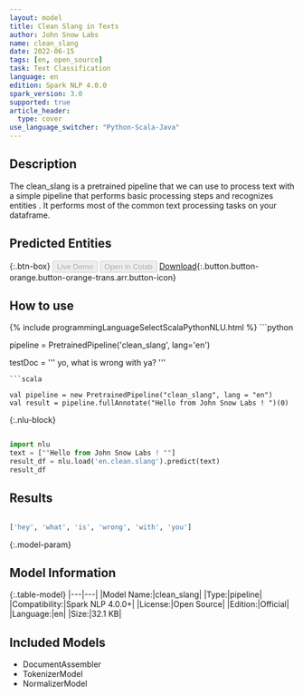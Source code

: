 ```yaml
---
layout: model
title: Clean Slang in Texts
author: John Snow Labs
name: clean_slang
date: 2022-06-15
tags: [en, open_source]
task: Text Classification
language: en
edition: Spark NLP 4.0.0
spark_version: 3.0
supported: true
article_header:
  type: cover
use_language_switcher: "Python-Scala-Java"
---
```


## Description

The clean_slang is a pretrained pipeline that we can use to process text with a simple pipeline that performs basic processing steps and recognizes entities . It performs most of the common text processing tasks on your dataframe.

## Predicted Entities



{:.btn-box}
<button class="button button-orange" disabled>Live Demo</button>
<button class="button button-orange" disabled>Open in Colab</button>
[Download](https://s3.amazonaws.com/auxdata.johnsnowlabs.com/public/models/clean_slang_en_4.0.0_3.0_1655323105958.zip){:.button.button-orange.button-orange-trans.arr.button-icon}

## How to use



<div class="tabs-box" markdown="1">
{% include programmingLanguageSelectScalaPythonNLU.html %}
```python

pipeline = PretrainedPipeline('clean_slang', lang='en')

testDoc = '''
yo, what is wrong with ya?
'''
```
```scala

val pipeline = new PretrainedPipeline("clean_slang", lang = "en")
val result = pipeline.fullAnnotate("Hello from John Snow Labs ! ")(0)
```

{:.nlu-block}
```python

import nlu
text = [""Hello from John Snow Labs ! ""]
result_df = nlu.load('en.clean.slang').predict(text)
result_df
```
</div>

## Results

```bash

['hey', 'what', 'is', 'wrong', 'with', 'you']
```

{:.model-param}
## Model Information

{:.table-model}
|---|---|
|Model Name:|clean_slang|
|Type:|pipeline|
|Compatibility:|Spark NLP 4.0.0+|
|License:|Open Source|
|Edition:|Official|
|Language:|en|
|Size:|32.1 KB|

## Included Models

- DocumentAssembler
- TokenizerModel
- NormalizerModel